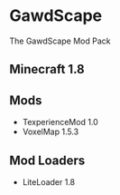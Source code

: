 # GawdScape
The GawdScape Mod Pack

Minecraft 1.8
-

Mods
-
- TexperienceMod 1.0
- VoxelMap 1.5.3

Mod Loaders
-
- LiteLoader 1.8
